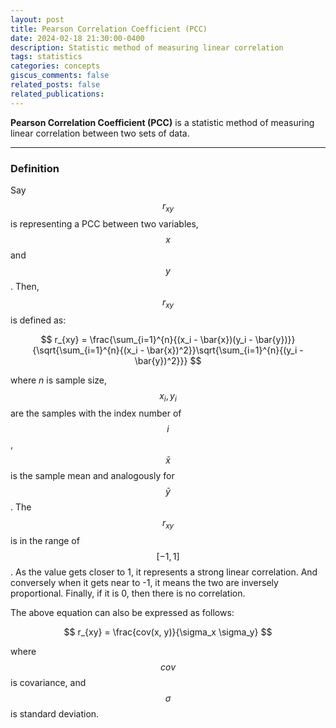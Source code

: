 ```yaml
---
layout: post
title: Pearson Correlation Coefficient (PCC)
date: 2024-02-18 21:30:00-0400
description: Statistic method of measuring linear correlation
tags: statistics
categories: concepts
giscus_comments: false
related_posts: false
related_publications:
---
```


**Pearson Correlation Coefficient (PCC)** is a statistic method of measuring linear correlation between two sets of data.

---

### Definition

Say $$r_{xy}$$ is representing a PCC between two variables, $$x$$ and $$y$$. Then, $$r_{xy}$$ is defined as:

$$
r_{xy} = \frac{\sum_{i=1}^{n}{(x_i - \bar{x})(y_i - \bar{y})}}{\sqrt{\sum_{i=1}^{n}{(x_i - \bar{x})^2}}\sqrt{\sum_{i=1}^{n}{(y_i - \bar{y})^2}}}
$$

where $n$ is sample size, $$x_i, y_i$$ are the samples with the index number of $$i$$, $$\bar{x}$$ is the sample mean and analogously for $$\bar{y}$$.
The $$r_{xy}$$ is in the range of $$[-1, 1]$$. As the value gets closer to 1, it represents a strong linear correlation. And conversely when it gets near to -1, it means the two are inversely proportional. Finally, if it is 0, then there is no correlation.

The above equation can also be expressed as follows:

$$
r_{xy} = \frac{cov(x, y)}{\sigma_x \sigma_y}
$$

where $$cov$$ is covariance, and $$\sigma$$ is standard deviation.

